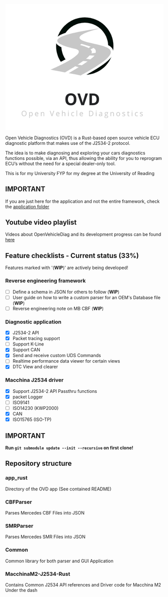 ![](app_rust/img/logo.png)

Open Vehicle Diagnostics (OVD) is a Rust-based open source vehicle ECU diagnostic platform that makes use of the J2534-2 protocol.

The idea is to make diagnosing and exploring your cars diagnostics functions possible, via an API, thus allowing the ability for you to reprogram ECU’s without the need for a special dealer-only tool.

This is for my University FYP for my degree at the University of Reading

## IMPORTANT
If you are just here for the application and not the entire framework, check the [application folder](app_rust/)

## Youtube video playlist
Videos about OpenVehicleDiag and its development progress can be found [here](https://youtube.com/playlist?list=PLxrw-4Vt7xtty50LmMoLXN2iKiUknbMng)

## Feature checklists - Current status (33%)
Features marked with '(**WIP**)' are actively being developed!
### Reverse engineering framework
- [ ] Define a schema in JSON for others to follow (**WIP**)
- [ ] User guide on how to write a custom parser for an OEM's Database file (**WIP**)
- [ ] Reverse engineering note on MB CBF (**WIP**)
### Diagnostic application
- [x] J2534-2 API
- [x] Packet tracing support
- [ ] Support K-Line 
- [x] Support CAN 
- [x] Send and receive custom UDS Commands
- [ ] Realtime performance data viewer for certain views
- [x] DTC View and clearer
### Macchina J2534 driver
- [x] Support J2534-2 API Passthru functions
- [x] packet Logger
- [ ] ISO9141
- [ ] ISO14230 (KWP2000)
- [x] CAN
- [x] ISO15765 (ISO-TP)

## IMPORTANT
**Run `git submodule update --init --recursive` on first clone!**

## Repository structure

### app_rust
Directory of the OVD app (See contained README)

### CBFParser
Parses Mercedes CBF Files into JSON

### SMRParser
Parses Mercedes SMR Files into JSON

### Common
Common library for both parser and GUI Application

### MacchinaM2-J2534-Rust
Contains Common J2534 API references and Driver code for Macchina M2 Under the dash
